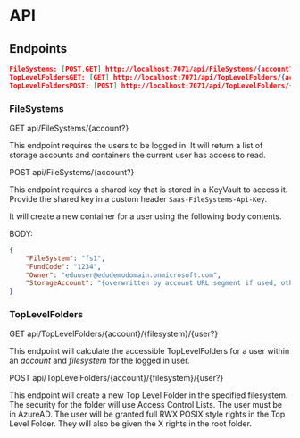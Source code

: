 # API

## Endpoints

```json
FileSystems: [POST,GET] http://localhost:7071/api/FileSystems/{account?}
TopLevelFoldersGET: [GET] http://localhost:7071/api/TopLevelFolders/{account}/{filesystem}/{user?}
TopLevelFoldersPOST: [POST] http://localhost:7071/api/TopLevelFolders/{account}/{filesystem}
```

### FileSystems

GET api/FileSystems/{account?}

This endpoint requires the users to be logged in.
It will return a list of storage accounts and containers the current user has access to read.

POST api/FileSystems/{account?}

This endpoint requires a shared key that is stored in a KeyVault to access it. Provide the shared key in a custom header `Saas-FileSystems-Api-Key`.

It will create a new container for a user using the following body contents.

BODY:

```json
{
    "FileSystem": "fs1",
    "FundCode": "1234",
    "Owner": "eduuser@edudemodomain.onmicrosoft.com",
    "StorageAccount": "{overwritten by account URL segment if used, otherwise required.}"
}
```

### TopLevelFolders

GET api/TopLevelFolders/{account}/{filesystem}/{user?}

This endpoint will calculate the accessible TopLevelFolders for a user within an *account* and *filesystem* for the logged in user.

POST api/TopLevelFolders/{account}/{filesystem}/{user?}

This endpoint will create a new Top Level Folder in the specified filesystem.
The security for the folder will use Access Control Lists.
The user must be in AzureAD.
The user will be granted full RWX POSIX style rights in the Top Level Folder.
They will also be given the X rights in the root folder.
